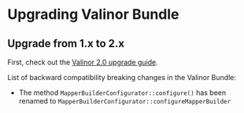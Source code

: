 # Upgrading Valinor Bundle

## Upgrade from 1.x to 2.x

First, check out the [Valinor 2.0 upgrade guide].

List of backward compatibility breaking changes in the Valinor Bundle:

- The method `MapperBuilderConfigurator::configure()` has been renamed to
  `MapperBuilderConfigurator::configureMapperBuilder`

[Valinor 2.0 upgrade guide]: https://valinor.cuyz.io/2.0/project/upgrading/#upgrade-from-1x-to-2x
